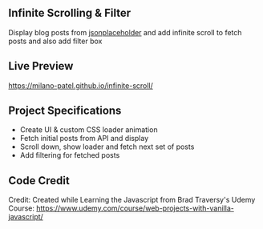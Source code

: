 ## Infinite Scrolling & Filter
Display blog posts from [jsonplaceholder](https://jsonplaceholder.typicode.com) and add infinite scroll to fetch posts and also add filter box

## Live Preview
https://milano-patel.github.io/infinite-scroll/

## Project Specifications
- Create UI & custom CSS loader animation
- Fetch initial posts from API and display
- Scroll down, show loader and fetch next set of posts
- Add filtering for fetched posts

## Code Credit
Credit: Created while Learning the Javascript from Brad Traversy's Udemy Course: https://www.udemy.com/course/web-projects-with-vanilla-javascript/

